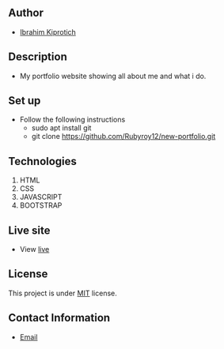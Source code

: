 ## Author
- [Ibrahim Kiprotich](https://github.com/Rubyroy12)
## Description
- My portfolio website showing all about me and what i do.
## Set up
- Follow the following instructions
  * sudo apt install git
  * git clone https://github.com/Rubyroy12/new-portfolio.git
##  Technologies
1. HTML
2. CSS
3. JAVASCRIPT
4. BOOTSTRAP
## Live site
- View  [live](https://rubyroy12.github.io/new-portfolio/)
## License
This project is under [MIT](LICENSE.md) license.
## Contact Information
- [Email](ibrakipz7@gmail.com)